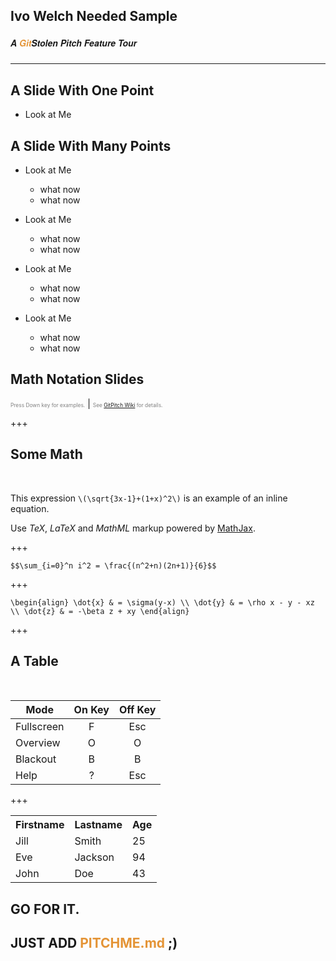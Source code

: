 ## Ivo Welch Needed Sample
##### <span style="font-family:Helvetica Neue; font-weight:bold">A <span style="color:#e49436">Git</span>Stolen Pitch Feature Tour</span>

---

## A Slide With One Point

- Look at Me


## A Slide With Many Points

- Look at Me
  * what now
  * what now
- Look at Me
  * what now
  * what now

- Look at Me
  * what now
  * what now
- Look at Me
  * what now
  * what now



## Math Notation Slides
<span style="font-size:0.6em; color:gray">Press Down key for examples.</span> |
<span style="font-size:0.6em; color:gray">See <a href="https://github.com/gitpitch/gitpitch/wiki/Math-Notation-Slides" target="_blank">GitPitch Wiki</a> for details.</span>

+++



## Some Math

<br />

This expression `\(\sqrt{3x-1}+(1+x)^2\)` is an example of an inline equation.

Use *TeX*, *LaTeX* and *MathML* markup powered by <a target="_blank" href="https://www.mathjax.org/">MathJax</a>.

+++

`$$\sum_{i=0}^n i^2 = \frac{(n^2+n)(2n+1)}{6}$$`

+++

`\begin{align}
\dot{x} & = \sigma(y-x) \\
\dot{y} & = \rho x - y - xz \\
\dot{z} & = -\beta z + xy
\end{align}`

+++



## A Table

<br>

| Mode | On Key | Off Key |
| ---- | :------: | :--------: |
| Fullscreen | F |  Esc |
| Overview | O |  O |
| Blackout | B |  B |
| Help | ? |  Esc |


+++

<table>
<tr>
<th>Firstname</th>
<th>Lastname</th>
<th>Age</th>
</tr>
<tr>
<td>Jill</td>
<td>Smith</td>
<td>25</td>
</tr>
<tr class="fragment">
<td>Eve</td>
<td>Jackson</td>
<td>94</td>
</tr>
<tr class="fragment">
<td>John</td>
<td>Doe</td>
<td>43</td>
</tr>
</table>



## GO FOR IT.
## JUST ADD <span style="color:#e49436; text-transform: none">PITCHME.md</span> ;)
